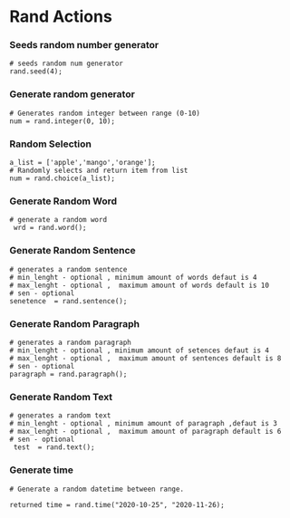 # Rand Actions
### Seeds random number generator
```jac
# seeds random num generator
rand.seed(4);

```
### Generate random generator
```jac
# Generates random integer between range (0-10)
num = rand.integer(0, 10);
```
### Random Selection
```jac
a_list = ['apple','mango','orange'];
# Randomly selects and return item from list
num = rand.choice(a_list);
```
### Generate Random Word
```jac
# generate a random word
 wrd = rand.word();
 ```

### Generate Random Sentence
```jac
# generates a random sentence
# min_lenght - optional , minimum amount of words defaut is 4
# max_lenght - optional ,  maximum amount of words default is 10
# sen - optional
senetence  = rand.sentence();
```
### Generate Random Paragraph

```jac
# generates a random paragraph
# min_lenght - optional , minimum amount of setences defaut is 4
# max_lenght - optional ,  maximum amount of sentences default is 8
# sen - optional
paragraph = rand.paragraph();
```
### Generate Random Text
```jac
# generates a random text
# min_lenght - optional , minimum amount of paragraph ,defaut is 3
# max_lenght - optional ,  maximum amount of paragraph default is 6
# sen - optional
 test  = rand.text();
 ```
### Generate time
```jac
# Generate a random datetime between range.

returned time = rand.time("2020-10-25", "2020-11-26);

```
